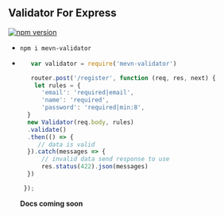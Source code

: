 ## Validator For Express
[![npm version](https://badge.fury.io/js/mevn-validator.svg)](https://badge.fury.io/js/mevn-validator)
* `npm i mevn-validator`
* ```javascript
     var validator = require('mevn-validator')

     router.post('/register', function (req, res, next) {
      let rules = {
        'email': 'required|email',
        'name': 'required',
        'password': 'required|min:8',
    }
    new Validator(req.body, rules)
    .validate()
    .then(() => {
       // data is valid
    }).catch(messages => {
        // invalid data send response to use
        res.status(422).json(messages)
    })

   });
  ```

  __Docs coming soon__
